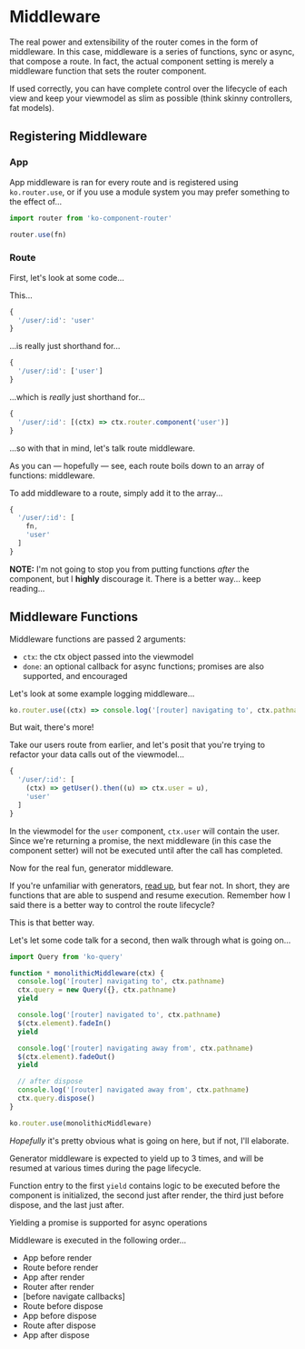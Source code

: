 # Middleware

The real power and extensibility of the router comes in the form of middleware.
In this case, middleware is a series of functions, sync or async, that compose a
route. In fact, the actual component setting is merely a middleware function that
sets the router component.

If used correctly, you can have complete control over the lifecycle of each view
and keep your viewmodel as slim as possible (think skinny controllers, fat models).

## Registering Middleware

### App

App middleware is ran for every route and is registered using `ko.router.use`,
or if you use a module system you may prefer something to the effect of...

```javascript
import router from 'ko-component-router'

router.use(fn)
```

### Route

First, let's look at some code...

This...

```javascript
{
  '/user/:id': 'user'
}
```

...is really just shorthand for...

```javascript
{
  '/user/:id': ['user']
}
```

...which is _really_ just shorthand for...

```javascript
{
  '/user/:id': [(ctx) => ctx.router.component('user')]
}
```

...so with that in mind, let's talk route middleware.

As you can — hopefully — see, each route boils down to an array of functions: middleware.

To add middleware to a route, simply add it to the array...

```javascript
{
  '/user/:id': [
    fn,
    'user'
  ]
}
```

__NOTE:__ I'm not going to stop you from putting functions *after* the component,
but I __highly__ discourage it. There is a better way... keep reading...

## Middleware Functions

Middleware functions are passed 2 arguments:
- `ctx`: the ctx object passed into the viewmodel
- `done`: an optional callback for async functions; promises are also supported, and encouraged

Let's look at some example logging middleware...

```javascript
ko.router.use((ctx) => console.log('[router] navigating to', ctx.pathname))
```

But wait, there's more!

Take our users route from earlier, and let's posit that you're trying to refactor
your data calls out of the viewmodel...

```javascript
{
  '/user/:id': [
    (ctx) => getUser().then((u) => ctx.user = u),
    'user'
  ]
}
```

In the viewmodel for the `user` component, `ctx.user` will contain the user. Since
we're returning a promise, the next middleware (in this case the component setter)
will not be executed until after the call has completed.

Now for the real fun, generator middleware.

If you're unfamiliar with generators, [read up](https://developer.mozilla.org/en-US/docs/Web/JavaScript/Reference/Statements/function*),
but fear not. In short, they are functions that are able to suspend and resume
execution. Remember how I said there is a better way to control the route lifecycle?

This is that better way.

Let's let some code talk for a second, then walk through what is going on...

```javascript
import Query from 'ko-query'

function * monolithicMiddleware(ctx) {
  console.log('[router] navigating to', ctx.pathname)
  ctx.query = new Query({}, ctx.pathname)
  yield

  console.log('[router] navigated to', ctx.pathname)
  $(ctx.element).fadeIn()
  yield

  console.log('[router] navigating away from', ctx.pathname)
  $(ctx.element).fadeOut()
  yield

  // after dispose
  console.log('[router] navigated away from', ctx.pathname)
  ctx.query.dispose()
}

ko.router.use(monolithicMiddleware)
```

_Hopefully_ it's pretty obvious what is going on here, but if not, I'll elaborate.

Generator middleware is expected to yield up to 3 times, and will be resumed at
various times during the page lifecycle.

Function entry to the first `yield` contains logic to be executed before the component
is initialized, the second just after render, the third just before dispose, and the last
just after.

Yielding a promise is supported for async operations

Middleware is executed in the following order...

- App before render
- Route before render
- App after render
- Router after render
- [before navigate callbacks]
- Route before dispose
- App before dispose
- Route after dispose
- App after dispose
